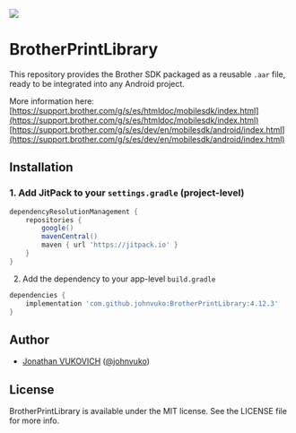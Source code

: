 [![](https://jitpack.io/v/johnvuko/BrotherPrintLibrary.svg)](https://jitpack.io/#johnvuko/BrotherPrintLibrary)

# BrotherPrintLibrary

This repository provides the Brother SDK packaged as a reusable `.aar` file, ready to be integrated into any Android project.

More information here:  
[https://support.brother.com/g/s/es/htmldoc/mobilesdk/index.html](https://support.brother.com/g/s/es/htmldoc/mobilesdk/index.html)
[https://support.brother.com/g/s/es/dev/en/mobilesdk/android/index.html](https://support.brother.com/g/s/es/dev/en/mobilesdk/android/index.html)

## Installation

### 1. Add JitPack to your `settings.gradle` (project-level)

```groovy
dependencyResolutionManagement {
    repositories {
        google()
        mavenCentral()
        maven { url 'https://jitpack.io' }
    }
}
```

2. Add the dependency to your app-level `build.gradle`

```groovy
dependencies {
    implementation 'com.github.johnvuko:BrotherPrintLibrary:4.12.3'
}
```

## Author

- [Jonathan VUKOVICH](https://github.com/johnvuko) ([@johnvuko](https://twitter.com/johnvuko))

## License

BrotherPrintLibrary is available under the MIT license. See the LICENSE file for more info.

